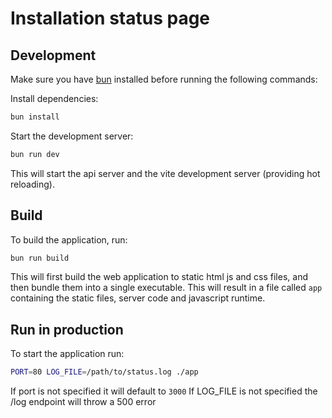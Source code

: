 # Installation status page

## Development

Make sure you have [bun](https://bun.sh/) installed before running the following commands:

Install dependencies:

```bash
bun install
```

Start the development server:

```bash
bun run dev
```

This will start the api server and the vite development server (providing hot reloading).

## Build

To build the application, run:

```bash
bun run build
```

This will first build the web application to static html js and css files, and then bundle them into a single executable. This will result in a file called `app` containing the static files, server code and javascript runtime.

## Run in production

To start the application run:

```bash
PORT=80 LOG_FILE=/path/to/status.log ./app
```

If port is not specified it will default to `3000`
If LOG_FILE is not specified the /log endpoint will throw a 500 error
